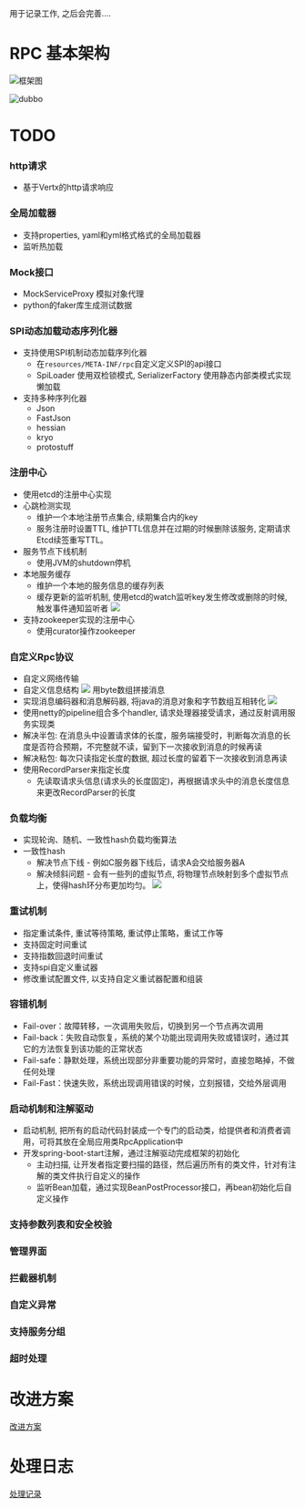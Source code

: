 用于记录工作, 之后会完善....
# RPC 基本架构
![框架图](doc/framework.png "基本框架")

![dubbo](doc/dubboframework.png "设计思路")
# TODO
### http请求
- 基于Vertx的http请求响应
### 全局加载器 
- 支持properties, yaml和yml格式格式的全局加载器
- 监听热加载 
### Mock接口
 - MockServiceProxy 模拟对象代理
 - python的faker库生成测试数据 
### SPI动态加载动态序列化器
 - 支持使用SPI机制动态加载序列化器 
   - 在`resources/META-INF/rpc`自定义定义SPI的api接口
   - SpiLoader 使用双检锁模式, SerializerFactory 使用静态内部类模式实现懒加载
 - 支持多种序列化器
   - Json
   - FastJson
   - hessian
   - kryo
   - protostuff
### 注册中心
- 使用etcd的注册中心实现
- 心跳检测实现
  - 维护一个本地注册节点集合, 续期集合内的key
  - 服务注册时设置TTL, 维护TTL信息并在过期的时候删除该服务, 定期请求Etcd续签重写TTL。
- 服务节点下线机制
  - 使用JVM的shutdown停机
- 本地服务缓存
  - 维护一个本地的服务信息的缓存列表
  - 缓存更新的监听机制, 使用etcd的watch监听key发生修改或删除的时候, 触发事件通知监听者
    ![](doc/etcd_watch.png)
- 支持zookeeper实现的注册中心
  - 使用curator操作zookeeper
### 自定义Rpc协议
- 自定义网络传输
- 自定义信息结构
  ![](doc/rpc_proto.png)
  用byte数组拼接消息
- 实现消息编码器和消息解码器, 将java的消息对象和字节数组互相转化
    ![](doc/encoder_decoder.png)
- 使用netty的pipeline组合多个handler, 请求处理器接受请求，通过反射调用服务实现类
- 解决半包: 在消息头中设置请求体的长度，服务端接受时，判断每次消息的长度是否符合预期，不完整就不读，留到下一次接收到消息的时候再读
- 解决粘包: 每次只读指定长度的数据, 超过长度的留着下一次接收到消息再读
- 使用RecordParser来指定长度
  - 先读取请求头信息(请求头的长度固定)，再根据请求头中的消息长度信息来更改RecordParser的长度
### 负载均衡
 - 实现轮询、随机、一致性hash负载均衡算法
 - 一致性hash
   - 解决节点下线 - 例如C服务器下线后，请求A会交给服务器A
   - 解决倾斜问题 - 会有一些列的虚拟节点, 将物理节点映射到多个虚拟节点上，使得hash环分布更加均匀。
    ![](doc/consistent_hash.png)
### 重试机制
- 指定重试条件, 重试等待策略, 重试停止策略，重试工作等
- 支持固定时间重试
- 支持指数回退时间重试
- 支持spi自定义重试器
- 修改重试配置文件, 以支持自定义重试器配置和组装
### 容错机制
- Fail-over：故障转移，一次调用失败后，切换到另一个节点再次调用
- Fail-back：失败自动恢复，系统的某个功能出现调用失败或错误时，通过其它的方法恢复到该功能的正常状态
- Fail-safe：静默处理，系统出现部分非重要功能的异常时，直接忽略掉，不做任何处理
- Fail-Fast：快速失败，系统出现调用错误的时候，立刻报错，交给外层调用
### 启动机制和注解驱动
- 启动机制, 把所有的启动代码封装成一个专门的启动类，给提供者和消费者调用，可将其放在全局应用类RpcApplication中
- 开发spring-boot-start注解，通过注解驱动完成框架的初始化
  - 主动扫描, 让开发者指定要扫描的路径，然后遍历所有的类文件，针对有注解的类文件执行自定义的操作
  - 监听Bean加载，通过实现BeanPostProcessor接口，再bean初始化后自定义操作

### 支持参数列表和安全校验
### 管理界面
### 拦截器机制
### 自定义异常
### 支持服务分组
### 超时处理

# 改进方案
[改进方案](doc/improvement_todolist.md)
# 处理日志
[处理记录](doc/debug_log.md)
